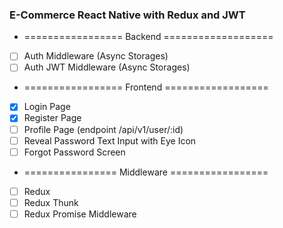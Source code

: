 ### E-Commerce React Native with Redux and JWT

- ================= Backend ===================
- [ ] Auth Middleware (Async Storages)
- [ ] Auth JWT Middleware (Async Storages)
- ================= Frontend ==================
- [x] Login Page
- [x] Register Page
- [ ] Profile Page (endpoint /api/v1/user/:id)
- [ ] Reveal Password Text Input with Eye Icon
- [ ] Forgot Password Screen
- ================ Middleware =================
- [ ] Redux
- [ ] Redux Thunk
- [ ] Redux Promise Middleware
